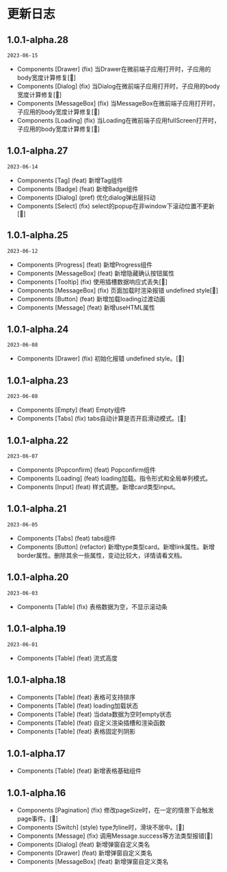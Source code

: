 # 更新日志

## 1.0.1-alpha.28
`2023-06-15`
- Components [Drawer] (fix) 当Drawer在微前端子应用打开时，子应用的body宽度计算修复[🔨]
- Components [Dialog] (fix) 当Dialog在微前端子应用打开时，子应用的body宽度计算修复[🔨]
- Components [MessageBox] (fix) 当MessageBox在微前端子应用打开时，子应用的body宽度计算修复[🔨]
- Components [Loading] (fix) 当Loading在微前端子应用fullScreen打开时，子应用的body宽度计算修复[🔨]



## 1.0.1-alpha.27
`2023-06-14`
- Components [Tag] (feat) 新增Tag组件
- Components [Badge] (feat) 新增Badge组件
- Components [Dialog] (pref) 优化dialog弹出层抖动
- Components [Select] (fix) select的popup在非window下滚动位置不更新[🔨]







## 1.0.1-alpha.25
`2023-06-12`
- Components [Progress] (feat) 新增Progress组件
- Components [MessageBox] (feat) 新增隐藏确认按钮属性
- Components [Tooltip] (fix) 使用插槽数据响应式丢失[🔨]
- Components [MessageBox] (fix) 页面加载时渲染报错 undefined style[🔨]
- Components [Button] (feat) 新增加载loading过渡动画
- Components [Message] (feat) 新增useHTML属性


## 1.0.1-alpha.24
`2023-06-08`

- Components [Drawer] (fix) 初始化报错 undefined style。[🔨]

## 1.0.1-alpha.23
`2023-06-08`

- Components [Empty] (feat) Empty组件
- Components [Tabs] (fix) tabs自动计算是否开启滑动模式。[🔨]


## 1.0.1-alpha.22
`2023-06-07`

- Components [Popconfirm] (feat) Popconfirm组件
- Components [Loading] (feat) loading加载。指令形式和全局单列模式。
- Components [Input] (feat) 样式调整。新增card类型input。



## 1.0.1-alpha.21
`2023-06-05`

- Components [Tabs] (feat) tabs组件 
- Components [Button] (refactor) 新增type类型card。新增link属性。新增border属性。删除其余一些属性，变动比较大，详情请看文档。


## 1.0.1-alpha.20
`2023-06-03`
- Components [Table] (fix) 表格数据为空，不显示滚动条


## 1.0.1-alpha.19
`2023-06-01`
- Components [Table] (feat) 流式高度

## 1.0.1-alpha.18
- Components [Table] (feat) 表格可支持排序
- Components [Table] (feat) loading加载状态
- Components [Table] (feat) 当data数据为空时empty状态
- Components [Table] (feat) 自定义渲染插槽和渲染函数
- Components [Table] (feat) 表格固定列阴影



## 1.0.1-alpha.17
- Components [Table] (feat) 新增表格基础组件


## 1.0.1-alpha.16
- Components [Pagination] (fix) 修改pageSize时，在一定的情景下会触发page事件。[🔨]
- Components [Switch] (style) type为line时，滑块不居中。[🔨]
- Components [Message] (fix) 调用Message.success等方法类型报错[🔨]
- Components [Dialog] (feat) 新增弹窗自定义类名
- Components [Drawer] (feat) 新增弹窗自定义类名
- Components [MessageBox] (feat) 新增弹窗自定义类名







 
